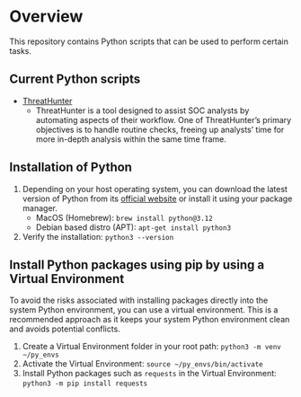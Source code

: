 # Overview
This repository contains Python scripts that can be used to perform certain tasks.

## Current Python scripts
- [ThreatHunter]()
  - ThreatHunter is a tool designed to assist SOC analysts by automating aspects of their workflow. One of ThreatHunter’s primary objectives is to handle routine checks, freeing up analysts’ time for more in-depth analysis within the same time frame.

## Installation of Python
1. Depending on your host operating system, you can download the latest version of Python from its [official website](https://www.python.org/downloads/) or install it using your package manager.
   - MacOS (Homebrew): `brew install python@3.12`
   - Debian based distro (APT): `apt-get install python3`
2. Verify the installation: `python3 --version`

## Install Python packages using pip by using a Virtual Environment
To avoid the risks associated with installing packages directly into the system Python environment, you can use a virtual environment. This is a recommended approach as it keeps your system Python environment clean and avoids potential conflicts.

1. Create a Virtual Environment folder in your root path: `python3 -m venv ~/py_envs`
2. Activate the Virtual Environment: `source ~/py_envs/bin/activate`
3. Install Python packages such as `requests` in the Virtual Environment: `python3 -m pip install requests`
